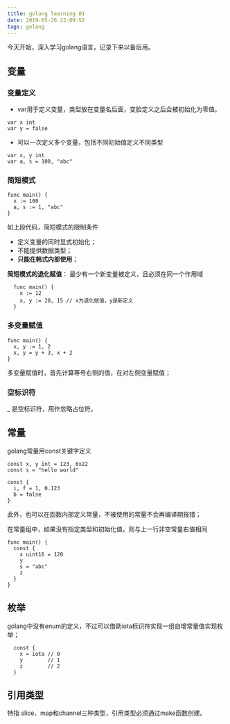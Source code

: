 ```yaml
---
title: golang learning 01
date: 2019-05-26 22:09:52
tags: golang
---
```


今天开始，深入学习golang语言，记录下来以备后用。

## 变量
### 变量定义
* var用于定义变量，类型放在变量名后面，变脸定义之后会被初始化为零值。
 ```golang
 var x int
 var y = false
 ```
* 可以一次定义多个变量，包括不同初始值定义不同类型
 ```golang
 var x, y int
 var a, s = 100, "abc"
 ```
<!--more-->

### 简短模式
```golang
func main() {
  x := 100
  a, s := 1, "abc"
}
```
如上段代码，简短模式的限制条件
* 定义变量的同时显式初始化；
* 不能提供数据类型；
* **只能在韩式内部使用**；

**简短模式的退化赋值**： 最少有一个新变量被定义，且必须在同一个作用域
```golang
  func main() {
    x := 12
    x, y := 20, 15 // x为退化赋值，y是新定义
  }
```

### 多变量赋值
```golang
func main() {
  x, y := 1, 2
  x, y = y + 3, x + 2
}
```
多变量赋值时，首先计算等号右侧的值，在对左侧变量赋值；

### 空标识符
_ 是空标识符，用作忽略占位符。

## 常量
golang常量用const关键字定义

```golang
const x, y int = 123, 0x22
const s = "hello world"

const {
  i, f = 1, 0.123
  b = false
}
```
此外，也可以在函数内部定义常量，不被使用的常量不会再编译期报错；

在常量组中，如果没有指定类型和初始化值，则与上一行非空常量右值相同
```golang
func main() {
  const {
    x uint16 = 120
    y
    s = "abc"
    z
  }
}
```

## 枚举
golang中没有enum的定义，不过可以借助iota标识符实现一组自增常量值实现枚举；
```golang
  const {
    x = iota // 0
    y        // 1
    z        // 2
  }
```

## 引用类型
特指 slice、map和channel三种类型，引用类型必须通过make函数创建。
